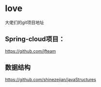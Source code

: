 # love
大佬们的git项目地址
## Spring-cloud项目：
https://github.com/jfteam

## 数据结构
https://github.com/shinezejian/javaStructures
